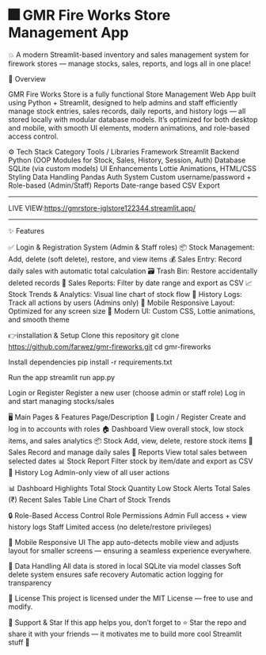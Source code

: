 # 🎆 GMR Fire Works Store Management App

💥 A modern Streamlit-based inventory and sales management system for firework stores — manage stocks, sales, reports, and logs all in one place!

🧠 Overview

GMR Fire Works Store is a fully functional Store Management Web App built using Python + Streamlit, designed to help admins and staff efficiently manage stock entries, sales records, daily reports, and history logs — all stored locally with modular database models.
It’s optimized for both desktop and mobile, with smooth UI elements, modern animations, and role-based access control.

⚙️ Tech Stack
Category	Tools / Libraries
Framework	Streamlit
Backend	Python (OOP Modules for Stock, Sales, History, Session, Auth)
Database	SQLite (via custom models)
UI Enhancements	Lottie Animations, HTML/CSS Styling
Data Handling	Pandas
Auth System	Custom username/password + Role-based (Admin/Staff)
Reports	Date-range based CSV Export

*************************************************************************************************
LIVE VIEW:https://gmrstore-jglstore122344.streamlit.app/
*************************************************************************************************
✨ Features

✅ Login & Registration System (Admin & Staff roles)
📦 Stock Management: Add, delete (soft delete), restore, and view items
💰 Sales Entry: Record daily sales with automatic total calculation
🗃️ Trash Bin: Restore accidentally deleted records
📆 Sales Reports: Filter by date range and export as CSV
📈 Stock Trends & Analytics: Visual line chart of stock flow
🧾 History Logs: Track all actions by users (Admins only)
📱 Mobile Responsive Layout: Optimized for any screen size
🎨 Modern UI: Custom CSS, Lottie animations, and smooth theme

👉installation & Setup
Clone this repository
git clone https://github.com/farwez/gmr-fireworks.git
cd gmr-fireworks

Install dependencies
pip install -r requirements.txt

Run the app
streamlit run app.py

Login or Register
Register a new user (choose admin or staff role)
Log in and start managing stocks/sales

🖥️ Main Pages & Features
Page/Description
🔐 Login / Register	Create and log in to accounts with roles
🏠 Dashboard	View overall stock, low stock items, and sales analytics
📦 Stock	Add, view, delete, restore stock items
💸 Sales	Record and manage daily sales
📆 Reports	View total sales between selected dates
📊 Stock Report	Filter stock by item/date and export as CSV
📜 History Log	Admin-only view of all user actions

📊 Dashboard Highlights
Total Stock Quantity
Low Stock Alerts
Total Sales (₹)
Recent Sales Table
Line Chart of Stock Trends

🔒 Role-Based Access Control
Role	Permissions
Admin	Full access + view history logs
Staff	Limited access (no delete/restore privileges)

📱 Mobile Responsive UI
The app auto-detects mobile view and adjusts layout for smaller screens — ensuring a seamless experience everywhere.

💾 Data Handling
All data is stored in local SQLite via model classes
Soft delete system ensures safe recovery
Automatic action logging for transparency

🧾 License
This project is licensed under the MIT License — free to use and modify.

🌟 Support & Star
If this app helps you, don’t forget to ⭐ Star the repo and share it with your friends — it motivates me to build more cool Streamlit stuff 🚀
